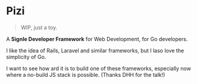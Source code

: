 # Pizi

> WIP, just a toy.

A **Signle Developer Framework** for Web Development, for Go developers.

I like the idea of Rails, Laravel and similar frameworks, but I laso love the simplicity of Go.

I want to see how ard it is to build one of these frameworks, especially now
where a no-build JS stack is possible. (Thanks DHH for the talk!)
